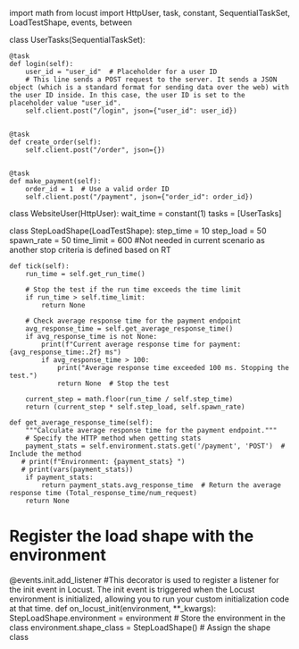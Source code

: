 import math
from locust import HttpUser, task, constant, SequentialTaskSet, LoadTestShape, events, between


class UserTasks(SequentialTaskSet):


    @task
    def login(self):
        user_id = "user_id"  # Placeholder for a user ID
        # This line sends a POST request to the server. It sends a JSON object (which is a standard format for sending data over the web) with the user ID inside. In this case, the user ID is set to the placeholder value "user_id".
        self.client.post("/login", json={"user_id": user_id})


    @task
    def create_order(self):
        self.client.post("/order", json={})


    @task
    def make_payment(self):
        order_id = 1  # Use a valid order ID
        self.client.post("/payment", json={"order_id": order_id})

class WebsiteUser(HttpUser):
    wait_time = constant(1)
    tasks = [UserTasks]

class StepLoadShape(LoadTestShape):
    step_time = 10
    step_load = 50
    spawn_rate = 50
    time_limit = 600 #Not needed in current scenario as another stop criteria is defined based on RT

    def tick(self):
        run_time = self.get_run_time()

        # Stop the test if the run time exceeds the time limit
        if run_time > self.time_limit:
            return None

        # Check average response time for the payment endpoint
        avg_response_time = self.get_average_response_time()
        if avg_response_time is not None:
            print(f"Current average response time for payment: {avg_response_time:.2f} ms")
            if avg_response_time > 100:
                print("Average response time exceeded 100 ms. Stopping the test.")
                return None  # Stop the test

        current_step = math.floor(run_time / self.step_time)
        return (current_step * self.step_load, self.spawn_rate)

    def get_average_response_time(self):
        """Calculate average response time for the payment endpoint."""
        # Specify the HTTP method when getting stats
        payment_stats = self.environment.stats.get('/payment', 'POST')  # Include the method
       # print(f"Environment: {payment_stats} ")
       # print(vars(payment_stats))
        if payment_stats:
            return payment_stats.avg_response_time  # Return the average response time (Total_response_time/num_request)
        return None

# Register the load shape with the environment
@events.init.add_listener #This decorator is used to register a listener for the init event in Locust. The init event is triggered when the Locust environment is initialized, allowing you to run your custom initialization code at that time.
def on_locust_init(environment, **_kwargs):
    StepLoadShape.environment = environment  # Store the environment in the class
    environment.shape_class = StepLoadShape()  # Assign the shape class
